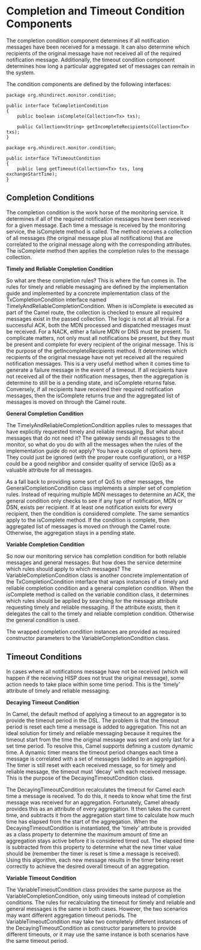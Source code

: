 # Completion and Timeout Condition Components

The completion condition component determines if all notification messages have been received for a message. It can also determine which recipients of the original message have not received all of the required notification message. Additionally, the timeout condition component determines how long a particular aggregated set of messages can remain in the system.

The condition components are defined by the following interfaces:

```
package org.nhindirect.monitor.condition;

public interface TxCompletionCondition 
{	
	public boolean isComplete(Collection<Tx> txs);

	public Collection<String> getIncompleteRecipients(Collection<Tx> txs);
}
```

```
package org.nhindirect.monitor.condition;

public interface TxTimeoutCondition 
{
	public long getTimeout(Collection<Tx> txs, long exchangeStartTime);
}
```

## Completion Conditions

The completion condition is the work horse of the monitoring service. It determines if all of the required notification messages have been received for a given message. Each time a message is received by the monitoring service, the isComplete method is called. The method receives a collection of all messages (the original message plus all notifications) that are correlated to the original message along with the corresponding attributes. The isComplete method then applies the completion rules to the message collection.

**Timely and Reliable Completion Condition**

So what are these completion rules? This is where the fun comes in. The rules for timely and reliable messaging are defined by the implementation guide and implemented by a concrete implementation class of the TxCompletionCondition interface named TimelyAndReliableCompletionCondition. When is isComplete is executed as part of the Camel route, the collection is checked to ensure all required messages exist in the passed collection. The logic is not at all trivial. For a successful ACK, both the MDN processed and dispatched messages must be received. For a NACK, either a failure MDN or DNS must be present. To complicate matters, not only must all notifications be present, but they must be present and complete for every recipient of the original message. This is the purpose of the getIncompleteRecipients method. It determines which recipients of the original message have not yet received all the required notification messages. This is a very useful method when it comes time to generate a failure message in the event of a timeout. If all recipients have not received all of the their notification messages, then the aggregation is determine to still be is a pending state, and isComplete returns false. Conversely, if all recipients have received their required notification messages, then the isComplete returns true and the aggregated list of messages is moved on through the Camel route.

**General Completion Condition**

The TimelyAndReliableCompletionCondition applies rules to messages that have explicitly requested timely and reliable messaging. But what about messages that do not need it? The gateway sends all messages to the monitor, so what do you do with all the messages when the rules of the implementation guide do not apply? You have a couple of options here. They could just be ignored (with the proper route configuration), or a HISP could be a good neighbor and consider quality of service (QoS) as a valuable attribute for all messages.

As a fall back to providing some sort of QoS to other messages, the GeneralCompletionCondition class implements a simpler set of completion rules. Instead of requiring multiple MDN messages to determine an ACK, the general condition only checks to see if any type of notification, MDN or DSN, exists per recipient. If at least one notification exists for every recipient, then the condition is considered complete. The same semantics apply to the isComplete method. If the condition is complete, then aggregated list of messages is moved on through the Camel route. Otherwise, the aggregation stays in a pending state.

**Variable Completion Condition**

So now our monitoring service has completion condition for both reliable messages and general messages. But how does the service determine which rules should apply to which messages? The VariableCompletionCondition class is another concrete implementation of the TxCompletionCondition interface that wraps instances of a timely and reliable completion condition and a general completion condition. When the isComplete method is called on the variable condition class, it determines which rules should be applied by searching for the message attribute requesting timely and reliable messaging. If the attribute exists, then it delegates the call to the timely and reliable completion condition. Otherwise the general condition is used.

The wrapped completion condition instances are provided as required constructor parameters to the VariableCompletionCondition class.

## Timeout Conditions

In cases where all notifications message have not be received (which will happen if the receiving HISP does not trust the original message), some action needs to take place within some time period. This is the 'timely' attribute of timely and reliable messaging.

**Decaying Timeout Condition**

In Camel, the default method of applying a timeout to an aggregator is to provide the timeout period in the DSL. The problem is that the timeout period is reset each time a message is added to aggregation. This not an ideal solution for timely and reliable messaging because it requires the timeout start from the time the original message was sent and only last for a set time period. To resolve this, Camel supports defining a custom dynamic time. A dynamic timer means the timeout period changes each time a message is correlated with a set of messages (added to an aggregation). The timer is still reset with each received message, so for timely and reliable message, the timeout must 'decay' with each received message. This is the purpose of the DecayingTimeoutCondition class.

The DecayingTimeoutCondition recalculates the timeout for Camel each time a message is received. To do this, it needs to know what time the first message was received for an aggregation. Fortunately, Camel already provides this as an attribute of every aggregation. It then takes the current time, and subtracts it from the aggregation start time to calculate how much time has elapsed from the start of the aggregation. When the DecayingTimeoutCondition is instantiated, the 'timely' attribute is provided as a class property to determine the maximum amount of time an aggregation stays active before it is considered timed out. The elapsed time is subtracted from this property to determine what the new timer value should be (remember the timer is reset is time a message is received). Using this algorithm, each new message results in the timer being reset correctly to achieve the desired overall timeout of an aggregation.

**Variable Timeout Condition** 

The VariableTimeoutCondition class provides the same purpose as the VariableCompletionCondition, only using timeouts instead of completion conditions. The rules for recalculating the timeout for timely and reliable and general messages is the same in both cases. However, the two scenarios may want different aggregation timeout periods. The VariableTimeoutCondition may take two completely different instances of the DecayingTimeoutCondition as constructor parameters to provide different timeouts, or it may use the same instance is both scenarios have the same timeout period.


